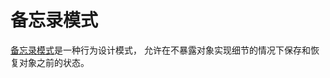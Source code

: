 # 备忘录模式

[备忘录模式](https://refactoringguru.cn/design-patterns/memento)是一种行为设计模式， 允许在不暴露对象实现细节的情况下保存和恢复对象之前的状态。